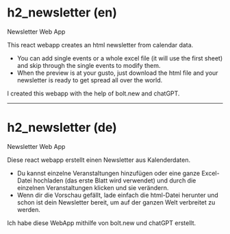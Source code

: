 # h2_newsletter (en)
Newsletter Web App

This react webapp creates an html newsletter from calendar data.
+ You can add single events or a whole excel file (it will use the first sheet) and skip through the single events to modify them.
+ When the preview is at your gusto, just download the html file and your newsletter is ready to get spread all over the world.

I created this webapp with the help of bolt.new and chatGPT.

<hr>

# h2_newsletter (de)
Newsletter Web App

Diese react webapp erstellt einen Newsletter aus Kalenderdaten.
+ Du kannst einzelne Veranstaltungen hinzufügen oder eine ganze Excel-Datei hochladen (das erste Blatt wird verwendet) und durch die einzelnen Veranstaltungen klicken und sie verändern.
+ Wenn dir die Vorschau gefällt, lade einfach die html-Datei herunter und schon ist dein Newsletter bereit, um auf der ganzen Welt verbreitet zu werden.

Ich habe diese WebApp mithilfe von bolt.new und chatGPT erstellt.
